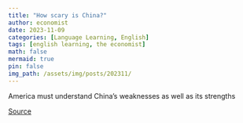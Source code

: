 ```yaml
---
title: "How scary is China?"
author: economist
date: 2023-11-09
categories: [Language Learning, English]
tags: [english learning, the economist]
math: false
mermaid: true
pin: false
img_path: /assets/img/posts/202311/
---
```


America must understand China’s weaknesses as well as its strengths



[Source](https://www.economist.com/leaders/2023/11/09/how-scary-is-china)



